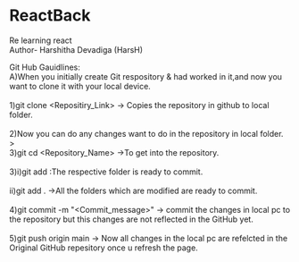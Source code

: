 # ReactBack
Re learning react
<br>
Author- Harshitha Devadiga (HarsH)
</br>

<p1>Git Hub Gauidlines:</p1>
&emsp;<p2><br>A)When you initially create Git respository & had worked in it,and now you want to clone it with your local device.</br></p2>
&emsp;<p3><br>1)git clone <Repositiry_Link> -> Copies the repository in github to local folder. </br> 
<br>2)Now you can do any changes want to do in the repository in local folder.</br>>
<br>3)git cd <Repository_Name> ->To get into the repository.</br></p3>
<br>3)i)git add <NameOfFolderYouModifiedAndWantToAddToGitHuB> :The respective folder is ready to commit.</br>
 <br>ii)git add . ->All the folders which are modified are ready to commit.</br>
<br>4)git commit -m "<Commit_message>" -> commit the changes in local pc to the repository but this changes are not reflected in the GitHub yet.</br>
<br>5)git push origin main -> Now all changes in the local pc are refelcted in the Original GitHub repesitory once u refresh the page.</br></p3>

